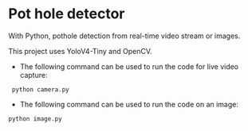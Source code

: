 # Pot hole detector
With Python, pothole detection from real-time video stream or images.

This project uses YoloV4-Tiny and OpenCV.

- The following command can be used to run the code for live video capture:

` python camera.py`

- The following command can be used to run the code on an image:

`python image.py`

